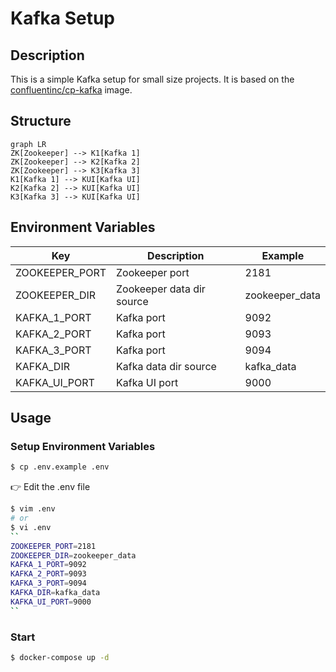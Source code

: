 # Kafka Setup

## Description

This is a simple Kafka setup for small size projects. It is based on
the [confluentinc/cp-kafka](https://hub.docker.com/r/confluentinc/cp-kafka/) image.

## Structure
```mermaid
graph LR
ZK[Zookeeper] --> K1[Kafka 1]
ZK[Zookeeper] --> K2[Kafka 2]
ZK[Zookeeper] --> K3[Kafka 3]
K1[Kafka 1] --> KUI[Kafka UI]
K2[Kafka 2] --> KUI[Kafka UI]
K3[Kafka 3] --> KUI[Kafka UI]
```

## Environment Variables

| Key            | Description               | Example        |
|----------------|---------------------------|----------------|
| ZOOKEEPER_PORT | Zookeeper port            | 2181           |
| ZOOKEEPER_DIR  | Zookeeper data dir source | zookeeper_data |
| KAFKA_1_PORT   | Kafka port                | 9092           |
| KAFKA_2_PORT   | Kafka port                | 9093           |
| KAFKA_3_PORT   | Kafka port                | 9094           |
| KAFKA_DIR      | Kafka data dir source     | kafka_data     |
| KAFKA_UI_PORT  | Kafka UI port             | 9000           |

## Usage

### Setup Environment Variables

```bash
$ cp .env.example .env
```

👉 Edit the .env file
```bash
$ vim .env
# or
$ vi .env
``
ZOOKEEPER_PORT=2181
ZOOKEEPER_DIR=zookeeper_data
KAFKA_1_PORT=9092
KAFKA_2_PORT=9093
KAFKA_3_PORT=9094
KAFKA_DIR=kafka_data
KAFKA_UI_PORT=9000
``
```

### Start

```bash
$ docker-compose up -d
```